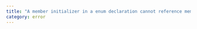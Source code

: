 ```yaml
---
title: "A member initializer in a enum declaration cannot reference members declared after it, including members defined in other enums."
category: error
---
```

